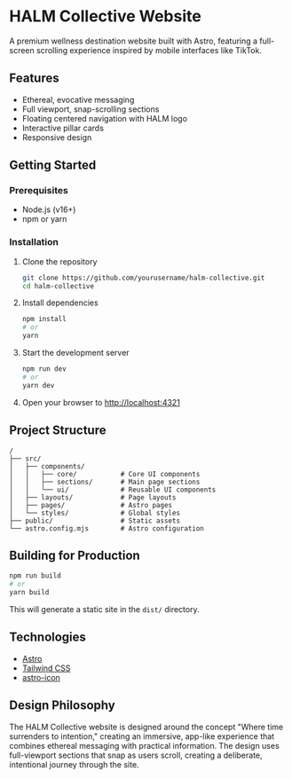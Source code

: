 # HALM Collective Website

A premium wellness destination website built with Astro, featuring a full-screen scrolling experience inspired by mobile interfaces like TikTok.

## Features

- Ethereal, evocative messaging
- Full viewport, snap-scrolling sections
- Floating centered navigation with HALM logo
- Interactive pillar cards
- Responsive design

## Getting Started

### Prerequisites

- Node.js (v16+)
- npm or yarn

### Installation

1. Clone the repository
   ```bash
   git clone https://github.com/yourusername/halm-collective.git
   cd halm-collective
   ```

2. Install dependencies
   ```bash
   npm install
   # or
   yarn
   ```

3. Start the development server
   ```bash
   npm run dev
   # or
   yarn dev
   ```

4. Open your browser to [http://localhost:4321](http://localhost:4321)

## Project Structure

```
/
├── src/
│   ├── components/
│   │   ├── core/           # Core UI components
│   │   ├── sections/       # Main page sections
│   │   └── ui/             # Reusable UI components
│   ├── layouts/            # Page layouts
│   ├── pages/              # Astro pages
│   └── styles/             # Global styles
├── public/                 # Static assets
└── astro.config.mjs        # Astro configuration
```

## Building for Production

```bash
npm run build
# or
yarn build
```

This will generate a static site in the `dist/` directory.

## Technologies

- [Astro](https://astro.build/)
- [Tailwind CSS](https://tailwindcss.com/)
- [astro-icon](https://github.com/natemoo-re/astro-icon)

## Design Philosophy

The HALM Collective website is designed around the concept "Where time surrenders to intention," creating an immersive, app-like experience that combines ethereal messaging with practical information. The design uses full-viewport sections that snap as users scroll, creating a deliberate, intentional journey through the site.

